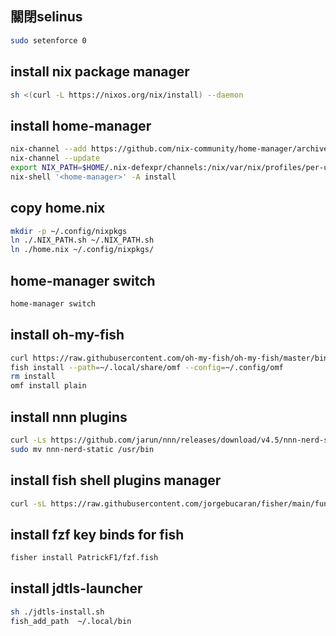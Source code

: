 ## 關閉selinus
```bash
sudo setenforce 0
```

## install nix package manager
```bash
sh <(curl -L https://nixos.org/nix/install) --daemon
```

## install home-manager
```bash
nix-channel --add https://github.com/nix-community/home-manager/archive/master.tar.gz home-manager
nix-channel --update
export NIX_PATH=$HOME/.nix-defexpr/channels:/nix/var/nix/profiles/per-user/root/channels${NIX_PATH:+:$NIX_PATH}
nix-shell '<home-manager>' -A install
```

## copy home.nix
```bash
mkdir -p ~/.config/nixpkgs
ln ./.NIX_PATH.sh ~/.NIX_PATH.sh
ln ./home.nix ~/.config/nixpkgs/
```

## home-manager switch
```bash
home-manager switch
```

## install oh-my-fish
```bash
curl https://raw.githubusercontent.com/oh-my-fish/oh-my-fish/master/bin/install > install
fish install --path=~/.local/share/omf --config=~/.config/omf
rm install
omf install plain
```

## install nnn plugins
```bash
curl -Ls https://github.com/jarun/nnn/releases/download/v4.5/nnn-nerd-static-4.5.x86_64.tar.gz | tar xvf
sudo mv nnn-nerd-static /usr/bin
```

## install fish shell plugins manager 
```bash
curl -sL https://raw.githubusercontent.com/jorgebucaran/fisher/main/functions/fisher.fish | source && fisher install jorgebucaran/fisher
```

## install fzf key binds for fish
```bash
fisher install PatrickF1/fzf.fish
```

## install jdtls-launcher
```bash
sh ./jdtls-install.sh
fish_add_path  ~/.local/bin
```

